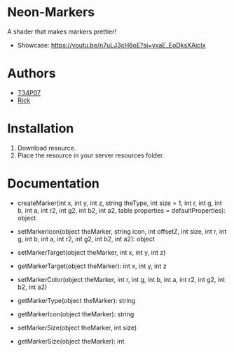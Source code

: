 # Neon-Markers
A shader that makes markers prettier!
- Showcase: https://youtu.be/n7uLJ3cH6oE?si=yxaE_EoDksXAicIx

# Authors
- [T34P07](https://github.com/T34P07)
- [Rick](https://github.com/httpRick)

# Installation
1. Download resource.
2. Place the resource in your server resources folder.

# Documentation
- createMarker(int x, int y, int z, string theType, int size = 1, int r, int g, int b, int a, int r2, int g2, int b2, int a2, table properties = defaultProperties): object

- setMarkerIcon(object theMarker, string icon, int offsetZ, int size, int r, int g, int b, int a, int r2, int g2, int b2, int a2): object

- setMarkerTarget(object theMarker, int x, int y, int z)

- getMarkerTarget(object theMarker): int x, int y, int z

- setMarkerColor(object theMarker, int r, int g, int b, int a, int r2, int g2, int b2, int a2)

- getMarkerType(object theMarker): string

- getMarkerIcon(object theMarker): string

- setMarkerSize(object theMarker, int size)

- getMarkerSize(object theMarker): int
